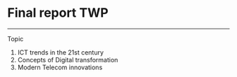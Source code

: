 # Final report TWP
---
Topic
1.  ICT trends in the 21st century
2.  Concepts of Digital transformation
3.  Modern Telecom innovations  
